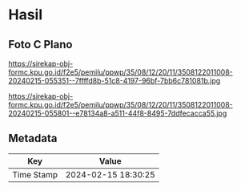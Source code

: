 # Hasil

## Foto C Plano

https://sirekap-obj-formc.kpu.go.id/f2e5/pemilu/ppwp/35/08/12/20/11/3508122011008-20240215-055351--7ffffd8b-51c8-4197-96bf-7bb6c781081b.jpg

https://sirekap-obj-formc.kpu.go.id/f2e5/pemilu/ppwp/35/08/12/20/11/3508122011008-20240215-055801--e78134a8-a511-44f8-8495-7ddfecacca55.jpg


## Metadata

| Key        | Value               |
| ---------- | ------------------- |
| Time Stamp | 2024-02-15 18:30:25 |



